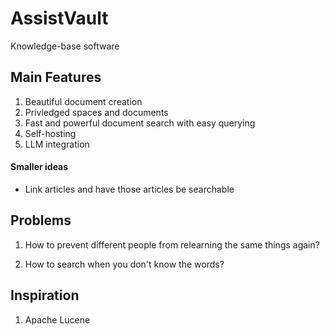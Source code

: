 # AssistVault

Knowledge-base software

## Main Features

1. Beautiful document creation
2. Privledged spaces and documents
3. Fast and powerful document search with easy querying
4. Self-hosting
5. LLM integration

#### Smaller ideas

- Link articles and have those articles be searchable

## Problems

1. How to prevent different people from relearning the same things again?

2. How to search when you don't know the words?

## Inspiration

1. Apache Lucene
